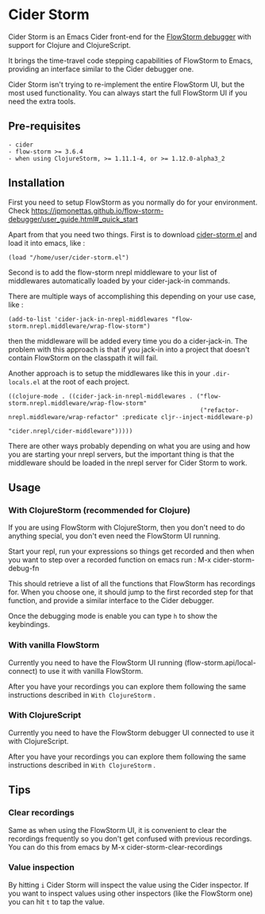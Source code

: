 # Cider Storm

Cider Storm is an Emacs Cider front-end for the [FlowStorm debugger](https://github.com/jpmonettas/flow-storm-debugger) with support for Clojure and ClojureScript.

It brings the time-travel code stepping capabilities of FlowStorm to Emacs, providing an interface 
similar to the Cider debugger one.

Cider Storm isn't trying to re-implement the entire FlowStorm UI, but the most used functionality.
You can always start the full FlowStorm UI if you need the extra tools.

## Pre-requisites

	- cider
	- flow-storm >= 3.6.4
	- when using ClojureStorm, >= 1.11.1-4, or >= 1.12.0-alpha3_2
	
## Installation

First you need to setup FlowStorm as you normally do for your environment. Check https://jpmonettas.github.io/flow-storm-debugger/user_guide.html#_quick_start

Apart from that you need two things. First is to download [cider-storm.el](https://github.com/jpmonettas/cider-storm/blob/master/cider-storm.el) and load it into emacs, like :

```
(load "/home/user/cider-storm.el")
```

Second is to add the flow-storm nrepl middleware to your list of middlewares automatically loaded by your cider-jack-in commands.

There are multiple ways of accomplishing this depending on your use case, like : 

```
(add-to-list 'cider-jack-in-nrepl-middlewares "flow-storm.nrepl.middleware/wrap-flow-storm")
```

then the middleware will be added every time you do a cider-jack-in. The problem with this approach is that
if you jack-in into a project that doesn't contain FlowStorm on the classpath it will fail.

Another approach is to setup the middlewares like this in your `.dir-locals.el` at the root of each project.

```
((clojure-mode . ((cider-jack-in-nrepl-middlewares . ("flow-storm.nrepl.middleware/wrap-flow-storm"
													  ("refactor-nrepl.middleware/wrap-refactor" :predicate cljr--inject-middleware-p)
													  "cider.nrepl/cider-middleware")))))
```

There are other ways probably depending on what you are using and how you are starting your nrepl servers, but the important thing
is that the middleware should be loaded in the nrepl server for Cider Storm to work.

## Usage

### With ClojureStorm (recommended for Clojure)

If you are using FlowStorm with ClojureStorm, then you don't need to do anything special, you don't even need the FlowStorm UI running.

Start your repl, run your expressions so things get recorded and then when you want to step over a recorded function on emacs
run : M-x cider-storm-debug-fn

This should retrieve a list of all the functions that FlowStorm has recordings for. When you choose one, it should jump to the first 
recorded step for that function, and provide a similar interface to the Cider debugger.

Once the debugging mode is enable you can type `h` to show the keybindings.

### With vanilla FlowStorm

Currently you need to have the FlowStorm UI running (flow-storm.api/local-connect) to use it with vanilla FlowStorm.

After you have your recordings you can explore them following the same instructions described in `With ClojureStorm` .

### With ClojureScript

Currently you need to have the FlowStorm debugger UI connected to use it with ClojureScript.

After you have your recordings you can explore them following the same instructions described in `With ClojureStorm` .

## Tips

### Clear recordings

Same as when using the FlowStorm UI, it is convenient to clear the recordings frequently so you don't get confused with previous recordings.
You can do this from emacs by M-x cider-storm-clear-recordings

### Value inspection

By hitting `i` Cider Storm will inspect the value using the Cider inspector. If you want to inspect values using other inspectors (like the FlowStorm one)
you can hit `t` to tap the value.


